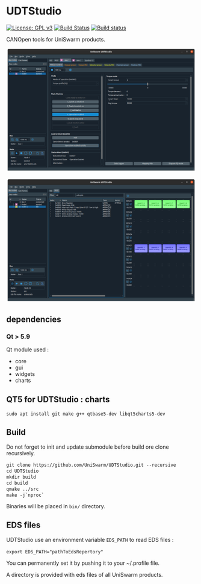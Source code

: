 # UDTStudio

[![License: GPL v3](https://img.shields.io/badge/License-GPL%20v3-blue.svg)](http://www.gnu.org/licenses/gpl-3.0)
[![Build Status](https://travis-ci.org/UniSwarm/UDTStudio.svg?branch=master)](https://travis-ci.org/UniSwarm/UDTStudio)
[![Build status](https://ci.appveyor.com/api/projects/status/7ts34vord4jnooub?svg=true)](https://ci.appveyor.com/project/sebcaux/udevkit-ide)

CANOpen tools for UniSwarm products.

![Screenshot UMC](screenshot-umc.png)

![Screenshot PDO](screenshot-pdo.png)

## dependencies
### Qt > 5.9

Qt module used :

- core
- gui
- widgets
- charts

## QT5 for UDTStudio : charts

```
sudo apt install git make g++ qtbase5-dev libqt5charts5-dev
```

## Build

Do not forget to init and update submodule before build ore clone recursively.

```
git clone https://github.com/UniSwarm/UDTStudio.git --recursive
cd UDTStudio
mkdir build
cd build
qmake ../src
make -j`nproc`
```

Binaries will be placed in `bin/` directory.

## EDS files

UDTStudio use an environment variable `EDS_PATH` to read EDS files :

`export EDS_PATH="pathToEdsRepertory"`

You can permanently set it by pushing it to your ~/.profile file.

A directory is provided with eds files of all UniSwarm products.
